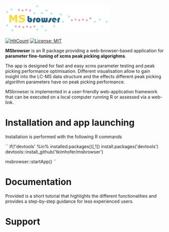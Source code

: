 ![MSbrowser Logo](www/MSbrowser_logo_tricolour_alpha.png)

[![HitCount](http://hits.dwyl.io/tkimhofer/msbrowser.svg)](http://hits.dwyl.io/tkimhofer/msbrowser)
[![License: MIT](https://img.shields.io/badge/License-MIT-yellow.svg)](https://opensource.org/licenses/MIT)

**MSbrowser** is an R package providing a web-browser-based application for **parameter fine-tuning of xcms peak picking algorighms**. 

The app is designed for fast and easy xcms parameter testing and peak picking performance optimisation. Different visualisation allow to gain insight into the LC-MS data structure and the effects different peak picking algorithm parameters have on peak picking performance. 

MSbrowser is implemented in a user-friendly web-application framework that can be executed on a local computer running R or assessed via a web-link.

# Installation and app launching
Installation is performed with the following R commands

``
if(!'devtools' %in% installed.packages()[,1]) install.packages('devtools')
devtools::install_github('tkimhofer/msbrowser')

msbrowser::startApp()
``


# Documentation
Provided is a short tutorial that highlights the different functionalities and provides a step-by-step guidance for less experienced users.


# Support
